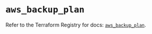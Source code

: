 # `aws_backup_plan`

Refer to the Terraform Registry for docs: [`aws_backup_plan`](https://registry.terraform.io/providers/hashicorp/aws/5.49.0/docs/resources/backup_plan).
